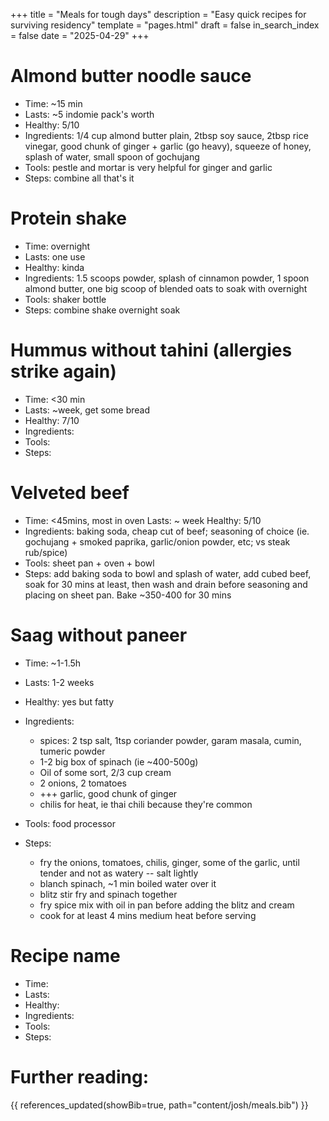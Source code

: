 +++
title = "Meals for tough days"
description = "Easy quick recipes for surviving residency"
template = "pages.html"
draft = false
in_search_index = false
date = "2025-04-29"
+++

# Almond butter noodle sauce

- Time: ~15 min
- Lasts: ~5 indomie pack's worth
- Healthy: 5/10
- Ingredients: 1/4 cup almond butter plain, 2tbsp soy sauce, 2tbsp rice vinegar, good chunk of ginger + garlic (go heavy), squeeze of honey, splash of water, small spoon of gochujang
- Tools: pestle and mortar is very helpful for ginger and garlic
- Steps: combine all that's it

# Protein shake

- Time: overnight
- Lasts: one use
- Healthy: kinda
- Ingredients: 1.5 scoops powder, splash of cinnamon powder, 1 spoon almond butter, one big scoop of blended oats to soak with overnight
- Tools: shaker bottle
- Steps: combine shake overnight soak

# Hummus without tahini (allergies strike again)

- Time: <30 min
- Lasts: ~week, get some bread
- Healthy: 7/10
- Ingredients:
- Tools:
- Steps:

# Velveted beef

- Time: <45mins, most in oven
  Lasts: ~ week
  Healthy: 5/10
- Ingredients: baking soda, cheap cut of beef; seasoning of choice (ie. gochujang + smoked paprika, garlic/onion powder, etc; vs steak rub/spice)
- Tools: sheet pan + oven + bowl
- Steps: add baking soda to bowl and splash of water, add cubed beef, soak for 30 mins at least, then wash and drain before seasoning and placing on sheet pan. Bake ~350-400 for 30 mins

# Saag without paneer

- Time: ~1-1.5h
- Lasts: 1-2 weeks
- Healthy: yes but fatty
- Ingredients:
  - spices: 2 tsp salt, 1tsp coriander powder, garam masala, cumin, tumeric powder
  - 1-2 big box of spinach (ie ~400-500g)
  - Oil of some sort, 2/3 cup cream
  - 2 onions, 2 tomatoes
  - +++ garlic, good chunk of ginger
  - chilis for heat, ie thai chili because they're common

- Tools: food processor
- Steps:
  - fry the onions, tomatoes, chilis, ginger, some of the garlic, until tender and not as watery -- salt lightly
  - blanch spinach, ~1 min boiled water over it
  - blitz stir fry and spinach together
  - fry spice mix with oil in pan before adding the blitz and cream
  - cook for at least 4 mins medium heat before serving

# Recipe name

- Time:
- Lasts:
- Healthy:
- Ingredients:
- Tools:
- Steps:

# Further reading:

{{ references_updated(showBib=true, path="content/josh/meals.bib") }}

